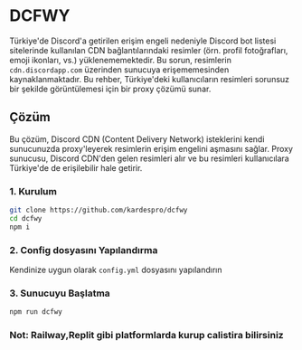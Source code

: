# DCFWY

Türkiye'de Discord'a getirilen erişim engeli nedeniyle Discord bot listesi sitelerinde kullanılan CDN bağlantılarındaki resimler (örn. profil fotoğrafları, emoji ikonları, vs.) yüklenememektedir. Bu sorun, resimlerin `cdn.discordapp.com` üzerinden sunucuya erişememesinden kaynaklanmaktadır. Bu rehber, Türkiye'deki kullanıcıların resimleri sorunsuz bir şekilde görüntülemesi için bir proxy çözümü sunar.

## Çözüm

Bu çözüm, Discord CDN (Content Delivery Network) isteklerini kendi sunucunuzda proxy'leyerek resimlerin erişim engelini aşmasını sağlar. Proxy sunucusu, Discord CDN'den gelen resimleri alır ve bu resimleri kullanıcılara Türkiye'de de erişilebilir hale getirir.

### 1. Kurulum


```bash
git clone https://github.com/kardespro/dcfwy
cd dcfwy
npm i
```

### 2. Config dosyasını Yapılandırma

Kendinize uygun olarak ```config.yml``` dosyasını yapılandırın

### 3. Sunucuyu Başlatma

```bash
npm run dcfwy
```

### Not: Railway,Replit gibi platformlarda kurup calistira bilirsiniz 
